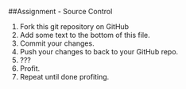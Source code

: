 ##Assignment - Source Control
1. Fork this git repository on GitHub
2. Add some text to the bottom of this file.
3. Commit your changes.
4. Push your changes to back to your GitHub repo.
5. ???
6. Profit.
7. Repeat until done profiting.
